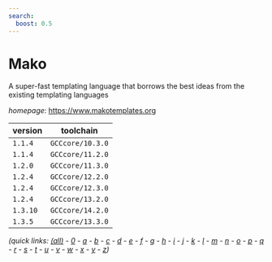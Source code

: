 ```yaml
---
search:
  boost: 0.5
---
```

# Mako

A super-fast templating language that borrows the best ideas from the existing templating languages

*homepage*: <https://www.makotemplates.org>

version | toolchain
--------|----------
``1.1.4`` | ``GCCcore/10.3.0``
``1.1.4`` | ``GCCcore/11.2.0``
``1.2.0`` | ``GCCcore/11.3.0``
``1.2.4`` | ``GCCcore/12.2.0``
``1.2.4`` | ``GCCcore/12.3.0``
``1.2.4`` | ``GCCcore/13.2.0``
``1.3.10`` | ``GCCcore/14.2.0``
``1.3.5`` | ``GCCcore/13.3.0``


*(quick links: [(all)](../index.md) - [0](../0/index.md) - [a](../a/index.md) - [b](../b/index.md) - [c](../c/index.md) - [d](../d/index.md) - [e](../e/index.md) - [f](../f/index.md) - [g](../g/index.md) - [h](../h/index.md) - [i](../i/index.md) - [j](../j/index.md) - [k](../k/index.md) - [l](../l/index.md) - [m](../m/index.md) - [n](../n/index.md) - [o](../o/index.md) - [p](../p/index.md) - [q](../q/index.md) - [r](../r/index.md) - [s](../s/index.md) - [t](../t/index.md) - [u](../u/index.md) - [v](../v/index.md) - [w](../w/index.md) - [x](../x/index.md) - [y](../y/index.md) - [z](../z/index.md))*

